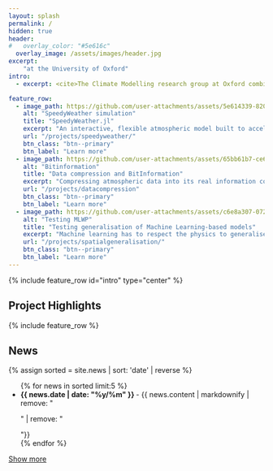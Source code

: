```yaml
---
layout: splash
permalink: /
hidden: true
header:
#   overlay_color: "#5e616c"
  overlay_image: /assets/images/header.jpg
excerpt: 
    "at the University of Oxford"
intro: 
  - excerpt: <cite>The Climate Modelling research group at Oxford combines climate and computer science to build better models of the climate on Earth and other planets. We do research on numerical modelling, machine learning and high-performance computing for efficient predictions of future climates; data compression and information theory; and software engineering to build next-generation climate models. </cite>

feature_row:
  - image_path: https://github.com/user-attachments/assets/5e614339-820d-4c9a-a545-318863ff8b35
    alt: "SpeedyWeather simulation"
    title: "SpeedyWeather.jl"
    excerpt: "An interactive, flexible atmospheric model built to accelerate climate research."
    url: "/projects/speedyweather/"
    btn_class: "btn--primary"
    btn_label: "Learn more"
  - image_path: https://github.com/user-attachments/assets/65bb61b7-ce6f-48d7-b08d-d9fdc08c56fa
    alt: "Bitinformation"
    title: "Data compression and BitInformation"
    excerpt: "Compressing atmospheric data into its real information content"
    url: "/projects/datacompression"
    btn_class: "btn--primary"
    btn_label: "Learn more"
  - image_path: https://github.com/user-attachments/assets/c6e8a307-072b-4022-a56d-2af486fc46fd
    alt: "Testing MLWP"
    title: "Testing generalisation of Machine Learning-based models"
    excerpt: "Machine learning has to respect the physics to generalise to future climates"
    url: "/projects/spatialgeneralisation/"
    btn_class: "btn--primary"
    btn_label: "Learn more"    
---
```


{% include feature_row id="intro" type="center" %}

## Project Highlights

{% include feature_row %}

## News

{% assign sorted = site.news | sort: 'date' | reverse %}

<div id='short_news' style="display: block;">
  <ul>
  {% for news in sorted limit:5 %}
    <li><b> {{ news.date | date: "%y/%m" }} </b> - {{ news.content | markdownify  | remove: "<p>" | remove: "</p>"}} </li>
  {% endfor %}
  </ul>
  <a href="#" onclick="hideBlock('short_news'); showBlock('long_news'); return false;" class="btn btn--primary">Show more</a>
</div>

<div id='long_news' style="display: none;">
  <ul>
  {% assign sorted = site.news | sort: 'date' | reverse %}
  {% for news in sorted %}
    <li><b> {{ news.date | date: "%y/%m" }} </b> - {{ news.content | markdownify  | remove: "<p>" | remove: "</p>"}} </li>
  {% endfor %}
  </ul>
  <a href="#" onclick="hideBlock('long_news'); showBlock('short_news'); return false;" class="btn btn--primary">Show less</a>
</div>
